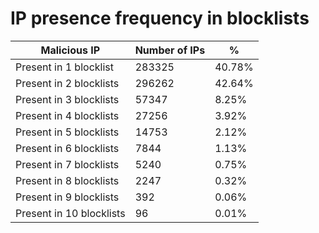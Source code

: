 # IP presence frequency in blocklists
| Malicious IP | Number of IPs | % |
|----|----|----|
| Present in 1 blocklist | 283325 | 40.78% |
| Present in 2 blocklists | 296262 | 42.64% |
| Present in 3 blocklists | 57347 | 8.25% |
| Present in 4 blocklists | 27256 | 3.92% |
| Present in 5 blocklists | 14753 | 2.12% |
| Present in 6 blocklists | 7844 | 1.13% |
| Present in 7 blocklists | 5240 | 0.75% |
| Present in 8 blocklists | 2247 | 0.32% |
| Present in 9 blocklists | 392 | 0.06% |
| Present in 10 blocklists | 96 | 0.01% |
